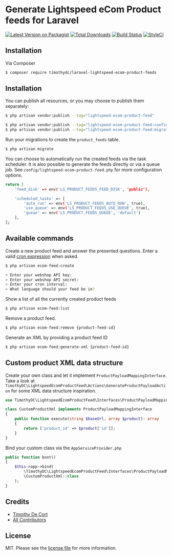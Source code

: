 # Generate Lightspeed eCom Product feeds for Laravel

[![Latest Version on Packagist][ico-version]][link-packagist]
[![Total Downloads][ico-downloads]][link-downloads]
[![Build Status][ico-travis]][link-travis]
[![StyleCI][ico-styleci]][link-styleci]

## Installation

Via Composer

``` bash
$ composer require timothydc/laravel-lightspeed-ecom-product-feeds
```

## Installation
You can publish all resources, or you may choose to publish them separately:

```bash
$ php artisan vendor:publish --tag="lightspeed-ecom-product-feed"

$ php artisan vendor:publish --tag="lightspeed-ecom-product-feed:config"
$ php artisan vendor:publish --tag="lightspeed-ecom-product-feed:migrations"
```

Run your migrations to create the `product_feeds` table.

```bash
$ php artisan migrate
```

You can choose to automatically run the created feeds via the task scheduler.
It is also possible to generate the feeds directly or via a queue job. See `config/lightspeed-ecom-product-feed.php` for more configuration options.

```bash
return [
    'feed_disk' => env('LS_PRODUCT_FEEDS_FEED_DISK', 'public'),

    'scheduled_tasks' => [
        'auto_run' => env('LS_PRODUCT_FEEDS_AUTO_RUN', true),
        'use_queue' => env('LS_PRODUCT_FEEDS_USE_QUEUE', true),
        'queue' => env('LS_PRODUCT_FEEDS_QUEUE', 'default')
    ],
];
```

## Available commands

Create a new product feed and answer the presented questions. Enter a valid [cron expression][link-crontab] when asked.
```bash
$ php artisan ecom-feed:create

> Enter your webshop API key:
> Enter your webshop API secret:
> Enter your cron interval:
> What language should your feed be in?
```

Show a list of all the currently created product feeds
```bash
$ php artisan ecom-feed:list
```

Remove a product feed.
```bash
$ php artisan ecom-feed:remove {product-feed-id}
```

Generate an XML by providing a product feed ID
```bash
$ php artisan ecom-feed:generate-xml {product-feed-id}
```

## Custom product XML data structure
Create your own class and let it implement `ProductPayloadMappingInterface`.
Take a look at `TimothyDC\LightspeedEcomProductFeed\Actions\GenerateProductPayloadAction` for some XML data structure inspiration.
```php
use TimothyDC\LightspeedEcomProductFeed\Interfaces\ProductPayloadMappingInterface;

class CustomProductXml implements ProductPayloadMappingInterface
{
    public function execute(string $baseUrl, array $product): array
    {
        return ['product_id' => $product['id']];
    }
}
```

Bind your custom class via the `AppServiceProvider.php`

```php
public function boot()
{
    $this->app->bind(
        \TimothyDC\LightspeedEcomProductFeed\Interfaces\ProductPayloadMappingInterface::class,
        \CustomProductXml::class
    );
}
```

## Credits

- [Timothy De Cort][link-author]
- [All Contributors][link-contributors]

## License

MIT. Please see the [license file](license.md) for more information.

[link-crontab]: https://crontab.guru/
[ico-version]: https://img.shields.io/packagist/v/timothydc/laravel-lightspeed-ecom-product-feed.svg?style=flat-square
[ico-downloads]: https://img.shields.io/packagist/dt/timothydc/laravel-lightspeed-ecom-product-feed.svg?style=flat-square
[ico-travis]: https://img.shields.io/travis/timothydc/laravel-lightspeed-ecom-product-feed/master.svg?style=flat-square
[ico-styleci]: https://styleci.io/repos/12345678/shield

[link-packagist]: https://packagist.org/packages/timothydc/laravel-lightspeed-ecom-product-feed
[link-downloads]: https://packagist.org/packages/timothydc/laravel-lightspeed-ecom-product-feed
[link-travis]: https://travis-ci.org/timothydc/laravel-lightspeed-ecom-product-feed
[link-styleci]: https://styleci.io/repos/12345678
[link-author]: https://github.com/timothydc
[link-contributors]: ../../contributors
